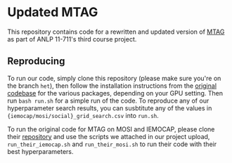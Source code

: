 # Updated MTAG

This repository contains code for a rewritten and updated version of [MTAG](https://github.com/jedyang97/MTAG) as part of ANLP 11-711's third course project.  

## Reproducing
To run our code, simply clone this repository (please make sure you're on the branch `het`), then follow the installation instructions from the [original codebase](https://github.com/jedyang97/MTAG) for the various packages, depending on your GPU setting.  Then run `bash run.sh` for a simple run of the code.  To reproduce any of our hyperparameter search results, you can susbtitute any of the values in `{iemocap/mosi/social}_grid_search.csv` into `run.sh`.

To run the original code for MTAG on MOSI and IEMOCAP, please clone their [repository](https://github.com/jedyang97/MTAG) and use the scripts we attached in our project upload, `run_their_iemocap.sh` and `run_their_mosi.sh` to run their code with their best hyperparameters.

